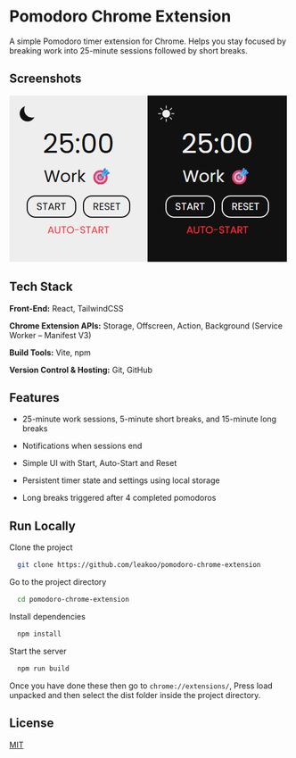 # Pomodoro Chrome Extension

A simple Pomodoro timer extension for Chrome. Helps you stay focused by breaking work into 25-minute sessions followed by short breaks.


## Screenshots

![Pomodoro Chrome extension screenshot](./src/assets/pomodoroChromeExtension.png)


## Tech Stack

**Front-End:** React, TailwindCSS

**Chrome Extension APIs:** Storage, Offscreen, Action, Background (Service Worker – Manifest V3)

**Build Tools:** Vite, npm

**Version Control & Hosting:** Git, GitHub




## Features

- 25-minute work sessions, 5-minute short breaks, and 15-minute long breaks

- Notifications when sessions end

- Simple UI with Start, Auto-Start and Reset

- Persistent timer state and settings using local storage

- Long breaks triggered after 4 completed pomodoros

## Run Locally

Clone the project

```bash
  git clone https://github.com/leakoo/pomodoro-chrome-extension
```

Go to the project directory

```bash
  cd pomodoro-chrome-extension
```

Install dependencies

```bash
  npm install
```

Start the server

```bash
  npm run build
```

Once you have done these then go to `chrome://extensions/`, Press load unpacked and then select the dist folder inside the project directory.


## License

[MIT](https://choosealicense.com/licenses/mit/)